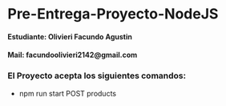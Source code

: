 # Pre-Entrega-Proyecto-NodeJS

<h4>Estudiante: Olivieri Facundo Agustin</h4>
<h4>Mail: facundoolivieri2142@gmail.com</h4>

<h3>El Proyecto acepta los siguientes comandos:</h3>
<ul>
  <li> npm run start POST products <title> <price> <category> </li>
  <li> npm run start DELETE products/<productId> </li>
  <li> npm run start GET products </li>
  <li> npm run start GET products/<productId> </li>
</ul>
